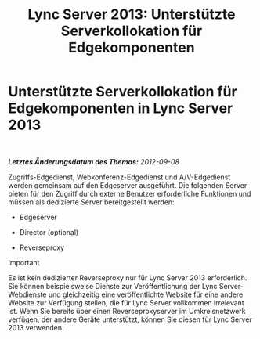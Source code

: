 ﻿---
title: 'Lync Server 2013: Unterstützte Serverkollokation für Edgekomponenten'
TOCTitle: Unterstützte Serverkollokation für Edgekomponenten
ms:assetid: 435c4dd8-36af-4b71-9b88-3ffcf0fc5c65
ms:mtpsurl: https://technet.microsoft.com/de-de/library/Gg425934(v=OCS.15)
ms:contentKeyID: 49293833
ms.date: 05/19/2016
mtps_version: v=OCS.15
ms.translationtype: HT
---

# Unterstützte Serverkollokation für Edgekomponenten in Lync Server 2013

 

_**Letztes Änderungsdatum des Themas:** 2012-09-08_

Zugriffs-Edgedienst, Webkonferenz-Edgedienst und A/V-Edgedienst werden gemeinsam auf den Edgeserver ausgeführt. Die folgenden Server bieten für den Zugriff durch externe Benutzer erforderliche Funktionen und müssen als dedizierte Server bereitgestellt werden:

  - Edgeserver

  - Director (optional)

  - Reverseproxy


> [!IMPORTANT]
> Es ist kein dedizierter Reverseproxy nur für Lync Server 2013 erforderlich. Sie können beispielsweise Dienste zur Veröffentlichung der Lync Server-Webdienste und gleichzeitig eine veröffentlichte Website für eine andere Website zur Verfügung stellen, die für Lync Server vollkommen irrelevant ist. Wenn Sie bereits über einen Reverseproxyserver im Umkreisnetzwerk verfügen, der andere Geräte unterstützt, können Sie diesen für Lync Server 2013 verwenden.


